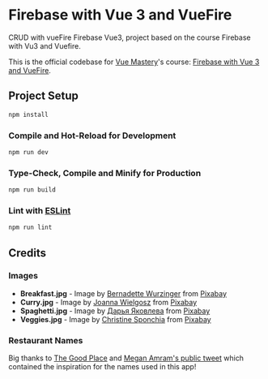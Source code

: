 # Firebase with Vue 3 and VueFire
CRUD with vueFire Firebase Vue3, project based on the course Firebase with Vu3 and Vuefire.
 
This is the official codebase for [Vue Mastery](https://www.vuemastery.com)'s course: [Firebase with Vue 3 and VueFire](https://www.vuemastery.com/courses/firebase-with-vue3-and-vuefire).

## Project Setup

```sh
npm install
```

### Compile and Hot-Reload for Development

```sh
npm run dev
```

### Type-Check, Compile and Minify for Production

```sh
npm run build
```

### Lint with [ESLint](https://eslint.org/)

```sh
npm run lint
```

## Credits

### Images

- **Breakfast.jpg** - Image by [Bernadette Wurzinger](https://pixabay.com/users/einladung_zum_essen-3625323/?utm_source=link-attribution&utm_medium=referral&utm_campaign=image&utm_content=1804457) from [Pixabay](https://pixabay.com//?utm_source=link-attribution&utm_medium=referral&utm_campaign=image&utm_content=1804457)
- **Curry.jpg** - Image by [Joanna Wielgosz](https://pixabay.com/users/joannawielgosz-168212/?utm_source=link-attribution&utm_medium=referral&utm_campaign=image&utm_content=7249247) from [Pixabay](https://pixabay.com//?utm_source=link-attribution&utm_medium=referral&utm_campaign=image&utm_content=7249247)
- **Spaghetti.jpg** - Image by [Дарья Яковлева](https://pixabay.com/users/daria-yakovleva-3938704/?utm_source=link-attribution&utm_medium=referral&utm_campaign=image&utm_content=1932466) from [Pixabay](https://pixabay.com//?utm_source=link-attribution&utm_medium=referral&utm_campaign=image&utm_content=1932466)
- **Veggies.jpg** - Image by [Christine Sponchia](https://pixabay.com/users/sponchia-443272/?utm_source=link-attribution&utm_medium=referral&utm_campaign=image&utm_content=2834549) from [Pixabay](https://pixabay.com//?utm_source=link-attribution&utm_medium=referral&utm_campaign=image&utm_content=2834549)

### Restaurant Names

Big thanks to [The Good Place](https://en.wikipedia.org/wiki/The_Good_Place) and [Megan Amram's public tweet](https://twitter.com/meganamram/status/913642289834090497?ref_src=twsrc%5Etfw%7Ctwcamp%5Etweetembed%7Ctwterm%5E913642289834090497%7Ctwgr%5E7cbc2f961655122a2f9944c83ff79b843d0aa9d6%7Ctwcon%5Es1_&ref_url=https%3A%2F%2Fscreencrush.com%2Fthe-good-place-food-pun-restaurants%2F) which contained the inspiration for the names used in this app!
